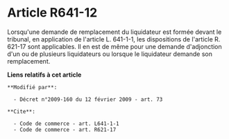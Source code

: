 # Article R641-12

Lorsqu'une demande de remplacement du liquidateur est formée devant le tribunal, en application de l'article L. 641-1-1, les
dispositions de l'article R. 621-17 sont applicables. Il en est de même pour une demande d'adjonction d'un ou de plusieurs
liquidateurs ou lorsque le liquidateur demande son remplacement.

**Liens relatifs à cet article**

	**Modifié par**:

	  - Décret n°2009-160 du 12 février 2009 - art. 73

	**Cite**:

	  - Code de commerce - art. L641-1-1
	  - Code de commerce - art. R621-17
